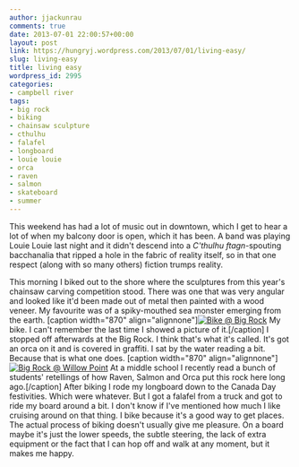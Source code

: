 ```yaml
---
author: jjackunrau
comments: true
date: 2013-07-01 22:00:57+00:00
layout: post
link: https://hungryj.wordpress.com/2013/07/01/living-easy/
slug: living-easy
title: living easy
wordpress_id: 2995
categories:
- campbell river
tags:
- big rock
- biking
- chainsaw sculpture
- cthulhu
- falafel
- longboard
- louie louie
- orca
- raven
- salmon
- skateboard
- summer
---
```


This weekend has had a lot of music out in downtown, which I get to hear a lot of when my balcony door is open, which it has been. A band was playing Louie Louie last night and it didn't descend into a _C'thulhu ftagn_-spouting bacchanalia that ripped a hole in the fabric of reality itself, so in that one respect (along with so many others) fiction trumps reality.

This morning I biked out to the shore where the sculptures from this year's chainsaw carving competition stood. There was one that was very angular and looked like it'd been made out of metal then painted with a wood veneer. My favourite was of a spiky-mouthed sea monster emerging from the earth.
[caption width="870" align="alignnone"][![Bike @ Big Rock](https://jjackunrau.trovebox.com/photo/38/create/bb195/870x870.jpg)](https://jjackunrau.trovebox.com/p/38/token-c64e3eb97f) My bike. I can't remember the last time I showed a picture of it.[/caption]
I stopped off afterwards at the Big Rock. I think that's what it's called. It's got an orca on it and is covered in graffiti. I sat by the water reading a bit. Because that is what one does.
[caption width="870" align="alignnone"][![Big Rock @ Willow Point](https://jjackunrau.trovebox.com/photo/37/create/a7dd9/870x870.jpg)](https://jjackunrau.trovebox.com/p/37/token-905c3804ab) At a middle school I recently read a bunch of students' retellings of how Raven, Salmon and Orca put this rock here long ago.[/caption]
After biking I rode my longboard down to the Canada Day festivities. Which were whatever. But I got a falafel from a truck and got to ride my board around a bit. I don't know if I've mentioned how much I like cruising around on that thing. I bike because it's a good way to get places. The actual process of biking doesn't usually give me pleasure. On a board maybe it's just the lower speeds, the subtle steering, the lack of extra equipment or the fact that I can hop off and walk at any moment, but it makes me happy.
